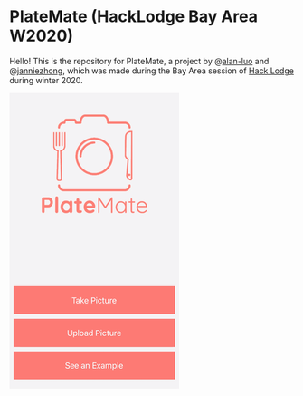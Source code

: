# PlateMate (HackLodge Bay Area W2020)

Hello! This is the repository for PlateMate, a project by @[alan-luo](https://github.com/alan-luo) and @[janniezhong](https://github.com/janniezhong), which was made during the Bay Area session of [Hack Lodge](https://hacklodge.org/) during winter 2020.

<img src="_docs/homescreen.png" width="300" alt="home screen image">